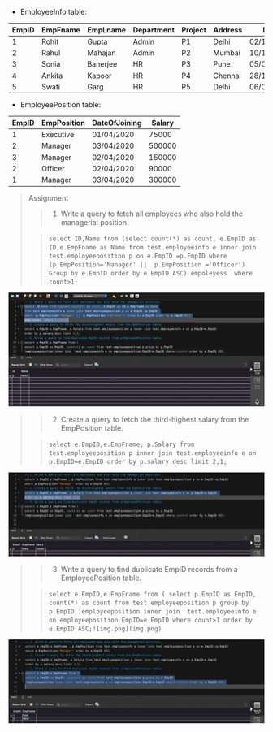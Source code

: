 * EmployeeInfo  table:

|EmpID  |EmpFname   |EmpLname   |Department |Project    |Address    |DOB            |Gender|
|-------|-----------|-----------|-----------|-----------|-----------|---------------|--------|
| 1		|Rohit		|Gupta		|Admin		|P1			|Delhi	    |02/12/1979	    |Male|
| 2		|Rahul		|Mahajan	|Admin		|P2			|Mumbai	    |10/10/1986	    |Male| 
| 3		|Sonia		|Banerjee	|HR			|P3			|Pune	    |05/06/1983	    |Female| 
| 4		|Ankita		|Kapoor		|HR			|P4			|Chennai	|28/11/1983	    |Female| 
| 5		|Swati		|Garg		|HR			|P5			|Delhi	    |06/04/1991	    |Female| 

* EmployeePosition table:

|EmpID	|EmpPosition|  DateOfJoining| 	Salary  |
|-------|-----------|---------------|-----------|
|1		|Executive 	|01/04/2020		|75000      | 
|2		|Manager 	|03/04/2020		|500000      |
|3		|Manager	|02/04/2020		|150000      |
|2		|Officer	|02/04/2020		|90000      |
|1		|Manager 	|03/04/2020		|300000      |


> Assignment
>>1. Write a query to fetch all employees who also hold the managerial position.
> 
>>`select ID,Name from (select count(*) as count, e.EmpID as ID,e.EmpFname as Name
from test.employeeinfo e inner join test.employeeposition p on e.EmpID =p.EmpID
where (p.EmpPosition='Manager' ||  p.EmpPosition ='Officer') Group by e.EmpID order by e.EmpID ASC)
empoleyess  where count>1;`
> 
![img.png](img.png)
> 
>>2. Create a query to fetch the third-highest salary from the EmpPosition table.
>
>>`select e.EmpID,e.EmpFname, p.Salary from test.employeeposition p inner join test.employeeinfo e on p.EmpID=e.EmpID
order by p.salary desc limit 2,1;`
> 
![img_1.png](img_1.png)
> 
>>3. Write a query to find duplicate EmpID records from a EmployeePosition table.
> 
>>`select e.EmpID,e.EmpFname from (
select p.EmpID as EmpID, count(*) as count from test.employeeposition p group by p.EmpID
)employeeposition inner join  test.employeeinfo e on employeeposition.EmpID=e.EmpID where count>1 order by e.EmpID ASC;![img.png](img.png)` 
> 
![img_2.png](img_2.png)
> 

